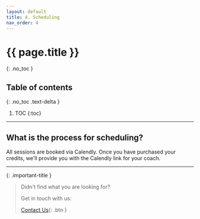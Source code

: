 ```yaml
---
layout: default
title: 4. Scheduling
nav_order: 4
---
```


# {{ page.title }}
{: .no_toc }

## Table of contents
{: .no_toc .text-delta }

1. TOC
{:toc}

---

## What is the process for scheduling?
All sessions are booked via Calendly. Once you have purchased your credits, we'll provide you with the Calendly link for your coach.

---

{: .important-title }
> Didn't find what you are looking for?
>
> Get in touch with us:
>
> [Contact Us](mailto:communications@techinterview.coach){: .btn }